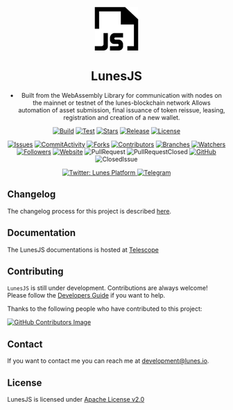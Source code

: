 <div align="center">

  <a href="https://lunes.io">
    <img alt="Lunes" src="static/img/jslogo.png" width="100" />
  </a>

# LunesJS

-   Built from the WebAssembly Library for communication with nodes on the mainnet or testnet of the lunes-blockchain network Allows automation of asset submission, final issuance of token reissue, leasing, registration and creation of a new wallet.

[![Build](https://github.com/lunes-platform/lunesjs/actions/workflows/build.yml/badge.svg)](https://github.com/lunes-platform/lunesjs/actions/workflows/build.yml)
[![Test](https://github.com/lunes-platform/lunesjs/actions/workflows/test.yml/badge.svg)](https://github.com/lunes-platform/lunesjs/actions/workflows/test.yml)
[![Stars](https://img.shields.io/github/stars/lunes-platform/lunesjs?color=blueviolet)](https://github.com/lunes-platform/lunesjs/stargazers)
[![Release](https://img.shields.io/github/v/release/lunes-platform/lunesjs)](https://github.com/lunes-platform/lunesjs/releases)
[![License](https://img.shields.io/github/license/lunes-platform/lunesjs?color=blueviolet)](LICENSE)

[![Issues](https://img.shields.io/github/issues/lunes-platform/lunesjs)](https://github.com/lunes-platform/lunesjs/issues)
[![CommitActivity](https://img.shields.io/github/commit-activity/m/lunes-platform/lunesjs?color=blueviolet)](https://github.com/lunes-platform/lunesjs/pulse)
[![Forks](https://img.shields.io/github/forks/lunes-platform/lunesjs?color=blueviolet)](https://github.com/lunes-platform/lunesjs/network/members)
[![Contributors](https://flat.badgen.net/github/contributors/lunes-platform/lunesjs?color=purple)](https://github.com/lunes-platform/lunesjs/graphs/contributors)
[![Branches](https://badgen.net/github/branches/lunes-platform/lunesjs?color=blueviolet)](https://github.com/lunes-platform/lunesjs/branches)
[![Watchers](https://img.shields.io/github/watchers/lunes-platform/lunesjs.svg?color=blueviolet)](https://github.com/lunes-platform/lunesjs/watchers)
[![Followers](https://img.shields.io/github/followers/lunes-platform.svg?style=social&label=Follow&maxAge=2592000?color=blueviolet)](https://github.com/lunes-platform?tab=followers)
[![Website](https://img.shields.io/website?url=https%3A%2F%2Flunes.io%2F)](https://lunes.io)
![PullRequest](https://img.shields.io/github/issues-pr/lunes-platform/lunesjs?color=blueviolet)
![PullRequestClosed](https://img.shields.io/github/issues-pr-closed/lunes-platform/lunesjs?color=blueviolet)
[![GitHub](https://badgen.net/badge/icon/github?icon=github&label&color=purple)](https://github.com/lunes-platform)
![ClosedIssue](https://flat.badgen.net/github/closed-issues/lunes-platform/lunesjs?color=red)

  <a href="https://twitter.com/LunesPlatform" target="_blank">
    <img alt="Twitter: Lunes Platform" src="https://badgen.net/twitter/follow/lunesplatform?icon=twitter&label=follow @LunesPlatform&color=blue" />
  </a>  
  <a href="https://t.me/LunesPlatformPT" target="_blank">
    <img alt="Telegram" src="https://badgen.net/badge/icon/Lunes%20Platform?icon=telegram&label=Telegram&color=blue"/>
  </a>

</div>

## Changelog

The changelog process for this project is described [here](CHANGELOG.md).

## Documentation

The LunesJS documentations is hosted at [ Telescope ](https://blockchain.lunes.io/telescope/)

## Contributing

`LunesJS` is still under development. Contributions are always welcome! Please follow the [Developers Guide](CONTRIBUTING.md) if you want to help.

Thanks to the following people who have contributed to this project:

[![GitHub Contributors Image](https://contrib.rocks/image?repo=lunes-platform/lunesjs)](https://github.com/lunes-platform/lunesjs/graphs/contributors)

## Contact

If you want to contact me you can reach me at <development@lunes.io>.

## License

LunesJS is licensed under [Apache License v2.0](LICENSE)
